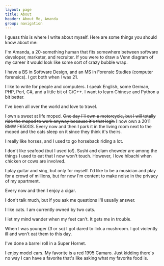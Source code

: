 ```yaml
---
layout: page
title: About
header: About Me, Amanda
group: navigation
---
```

I guess this is where I write about myself. Here are some things you should know about me:

I'm Amanda, a 20-something human that fits somewhere between software developer, marketer, and recruiter. If you were to draw a Venn diagram of my career it would look like some sort of crazy bubble wrap.

I have a BS in Software Design, and an MS in Forensic Studies (computer forensics). I got both when I was 21.

I like to write for people and computers. I speak English, some German, PHP, Perl, C#, and a little bit of C/C++. I want to learn Chinese and Python a bit better.

I've been all over the world and love to travel.

I own a sweet at life moped. ~~One day I'll own a motorcycle, but I will totally ride the moped to work anyway because it's that legit.~~ I now own a 2011 BMW F650GS. Every now and then I park it in the living room next to the moped and the cats sleep on it since they think it's theirs.

I really like horses, and I used to go horseback riding a lot.

I don't like seafood (but I used to!). Sushi and clam chowder are among the things I used to eat that I now won't touch. However, I love hibachi when chicken or cows are involved.

I play guitar and sing, but only for myself. I'd like to be a musician and play for a crowd of millions, but for now I'm content to make noise in the privacy of my apartment.

Every now and then I enjoy a cigar.

I don't talk much, but if you ask me questions I'll usually answer.

I like cats. I am currently owned by two cats.

I let my mind wander when my feet can't. It gets me in trouble.

When I was younger (3 or so) I got dared to lick a mushroom. I got violently ill and won't eat them to this day.

I've done a barrel roll in a Super Hornet.

I enjoy model cars. My favorite is a red 1995 Camaro. Just kidding there's no way I can have a favorite that's like asking what my favorite food is.